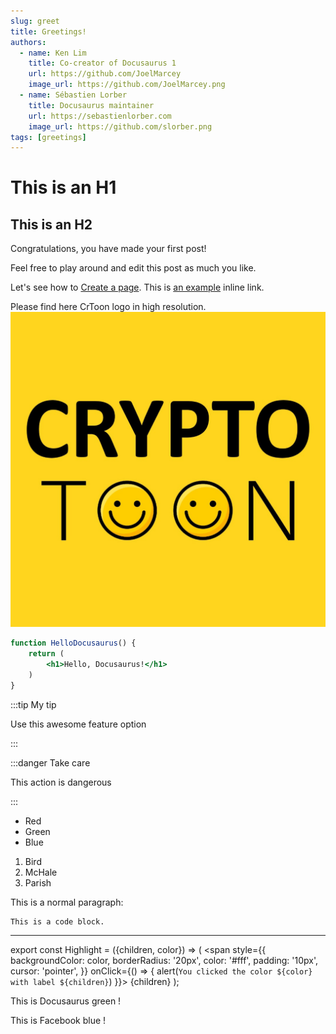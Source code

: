 ```yaml
---
slug: greet
title: Greetings!
authors:
  - name: Ken Lim
    title: Co-creator of Docusaurus 1
    url: https://github.com/JoelMarcey
    image_url: https://github.com/JoelMarcey.png
  - name: Sébastien Lorber
    title: Docusaurus maintainer
    url: https://sebastienlorber.com
    image_url: https://github.com/slorber.png
tags: [greetings]
---
```


This is an H1
=============

This is an H2
-------------

Congratulations, you have made your first post!

Feel free to play around and edit this post as much you like.

Let's see how to [Create a page](/docs/tutorial-basics/create-a-page).
This is [an example](http://example.com/ "Title") inline link.


Please find here CrToon logo in high resolution.
![CryptoToon logo](/img/cryptotoon_logo.jpeg)


```jsx title="src/components/HelloDocusaurus.js"
function HelloDocusaurus() {
    return (
        <h1>Hello, Docusaurus!</h1>
    )
}
```

:::tip My tip

Use this awesome feature option

:::

:::danger Take care

This action is dangerous

:::

*   Red
*   Green
*   Blue

1.  Bird
2.  McHale
3.  Parish

This is a normal paragraph:

    This is a code block.
***

export const Highlight = ({children, color}) => (
  <span
    style={{
      backgroundColor: color,
      borderRadius: '20px',
      color: '#fff',
      padding: '10px',
      cursor: 'pointer',
    }}
    onClick={() => {
      alert(`You clicked the color ${color} with label ${children}`)
    }}>
    {children}
  </span>
);

This is <Highlight color="#25c2a0">Docusaurus green</Highlight> !

This is <Highlight color="#1877F2">Facebook blue</Highlight> !